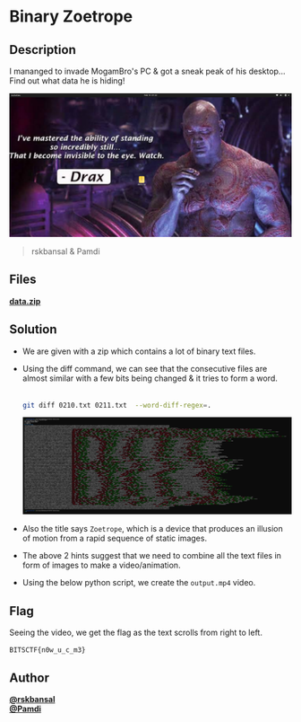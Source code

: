 # Binary Zoetrope
## Description
I mananged to invade MogamBro's PC & got a sneak peak of his desktop...  
Find out what data he is hiding!

<img src="./wallpaper.png" alt="drawing" width="600"/>

> rskbansal & Pamdi

## Files
[**data.zip**](./data.zip)

## Solution
- We are given with a zip which contains a lot of binary text files.
- Using the diff command, we can see that the consecutive files are almost similar with a few bits being changed & it tries to form a word.<br><br>
    ```bash
    git diff 0210.txt 0211.txt  --word-diff-regex=.
    ```

    ![](./diff.png)
- Also the title says `Zoetrope`, which is a device that produces an illusion of motion from a rapid sequence of static images.
- The above 2 hints suggest that we need to combine all the text files in form of images to make a video/animation.
- Using the below python script, we create the `output.mp4` video.

## Flag
Seeing the video, we get the flag as the text scrolls from right to left.
```
BITSCTF{n0w_u_c_m3}
```

## Author
[**@rskbansal**](https://github.com/rskbansal)  
[**@Pamdi**](https://github.com/Pamdi8888)